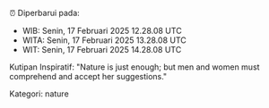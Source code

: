 ⏰ Diperbarui pada:
- WIB: Senin, 17 Februari 2025 12.28.08 UTC
- WITA: Senin, 17 Februari 2025 13.28.08 UTC
- WIT: Senin, 17 Februari 2025 14.28.08 UTC

Kutipan Inspiratif:
"Nature is just enough; but men and women must comprehend and accept her suggestions."


Kategori: nature

